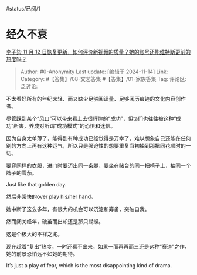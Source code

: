 #status/已阅/1 

# 经久不衰
[李子柒 11 月 12 日恢复更新，如何评价新视频的质量？她的账号还能维持断更前的热度吗？](https://www.zhihu.com/question/3963003265/answer/31453399110)

> Author: #0-Anonymity
> Last update: [编辑于 2024-11-14]
> Link:
> Category: #【答集】/08-文艺答集 #【答集】/01-家族答集
> Tag:
> 评论区:
> 泛讨论:

不太看好所有的年纪太轻、而又缺少足够阅读量、足够阅历痕迹的文化内容创作者。

尽管踩到某个“风口”可以带来看上去很辉煌的“成功”，但ta们也往往被这种“成功”所害，养成对所谓“成功模式”的恐惧和迷信。

因为自身太单薄了，能得到有种成功已经觉得是万幸了，难以想象自己还能在任何别的方向上再有这种运气，所以只是强迫性的想要重复当初抽到那把同花顺时的一切。

要穿同样的衣服，进门时要迈出同一条腿，要坐在赌台的同一把椅子上，抽同一个牌子的雪茄。

Just like that golden day.

然后非常快的over play his/her hand。

她中断了这么多年，有很大的机会可以沉淀和筹备，突破自我。

然而闭关经年，破茧而出却还是那只蝴蝶。

这是个极大的不祥之兆。

现在趁着“复出”热度，一时还看不出来，如果一而再再而三还是这种“赛道”之作，她的前景恐怕远不如她的期待。

It’s just a play of fear, which is the most disappointing kind of drama.
